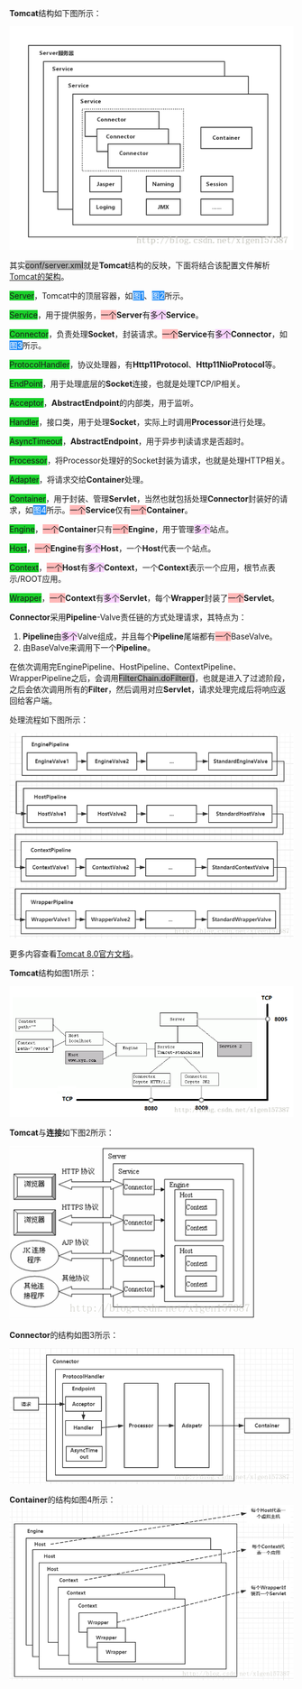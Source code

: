 **Tomcat**结构如下图所示：

![image](../images/4/tomcat-structure.png)

其实<span style=background:#b3b3b3>conf/server.xml</span>就是**Tomcat**结构的反映，下面将结合该配置文件解析[Tomcat的架构](https://blog.csdn.net/xlgen157387/article/details/79006434)。

<span style=background:#19d02a>Server</span>，Tomcat中的顶层容器，如<span style=background:#258df6;color:white>图1</span>、<span style=background:#258df6;color:white>图2</span>所示。

​		<span style=background:#19d02a>Service</span>，用于提供服务，<span style=background:#ffb8b8>一个</span>**Server**有<span style=background:#f8d2ff>多个</span>**Service**。

​				<span style=background:#19d02a>Connector</span>，负责处理**Socket**，封装请求。<span style=background:#ffb8b8>一个</span>**Service**有<span style=background:#f8d2ff>多个</span>**Connector**，如<span style=background:#258df6;color:white>图3</span>所示。

​						<span style=background:#19d02a>ProtocolHandler</span>，协议处理器，有**Http11Protocol**、**Http11NioProtocol**等。

​								<span style=background:#19d02a>EndPoint</span>，用于处理底层的**Socket**连接，也就是处理TCP/IP相关。

​										<span style=background:#19d02a>Acceptor</span>，**AbstractEndpoint**的内部类，用于监听。

​										<span style=background:#19d02a>Handler</span>，接口类，用于处理**Socket**，实际上时调用**Processor**进行处理。

​										<span style=background:#19d02a>AsyncTimeout</span>，**AbstractEndpoint**，用于异步判读请求是否超时。

​								<span style=background:#19d02a>Processor</span>，将Processor处理好的Socket封装为请求，也就是处理HTTP相关。

​								<span style=background:#19d02a>Adapter</span>，将请求交给**Container**处理。

​				<span style=background:#19d02a>Container</span>，用于封装、管理**Servlet**，当然也就包括处理**Connector**封装好的请求，如<span style=background:#258df6;color:white>图4</span>所示。<span style=background:#ffb8b8>一个</span>**Service**仅有<span style=background:#ffb8b8>一个</span>**Container**。

​						<span style=background:#19d02a>Engine</span>，<span style=background:#ffb8b8>一个</span>**Container**只有<span style=background:#ffb8b8>一个</span>**Engine**，用于管理<span style=background:#f8d2ff>多个</span>站点。

​								<span style=background:#19d02a>Host</span>，<span style=background:#ffb8b8>一个</span>**Engine**有<span style=background:#f8d2ff>多个</span>**Host**，一个**Host**代表一个站点。

​										<span style=background:#19d02a>Context</span>，<span style=background:#ffb8b8>一个</span>**Host**有<span style=background:#f8d2ff>多个</span>**Context**，一个**Context**表示一个应用，根节点表示/ROOT应用。

​												<span style=background:#19d02a>Wrapper</span>，<span style=background:#ffb8b8>一个</span>**Context**有<span style=background:#f8d2ff>多个</span>**Servlet**，每个**Wrapper**封装了<span style=background:#ffb8b8>一个</span>**Servlet**。

**Connector**采用**Pipeline**-Valve责任链的方式处理请求，其特点为：

1. **Pipeline**由<span style=background:#f8d2ff>多个</span>Valve组成，并且每个**Pipeline**尾端都有<span style=background:#ffb8b8>一个</span>BaseValve。
2. 由BaseValve来调用下一个**Pipeline**。

在依次调用完EnginePipeline、HostPipeline、ContextPipeline、WrapperPipeline之后，会调用<span style=background:#b3b3b3>FilterChain.doFilter()</span>，也就是进入了过滤阶段，之后会依次调用所有的**Filter**，然后调用对应**Servlet**，请求处理完成后将响应返回给客户端。

处理流程如下图所示：

![image](../images/4/tomcat-pipeline-processing.png)





更多内容查看[Tomcat 8.0官方文档](http://tomcat.apache.org/tomcat-8.0-doc/index.html)。

**Tomcat**结构如图1所示：

![image](../images/4/tomcat-structure2.png)

**Tomcat**与**连接**如下图2所示：

![image](../images/4/tomcat-connection.png)

**Connector**的结构如图3所示：

![image](../images/4/tomcat-connector.png)

**Container**的结构如图4所示：![images](../images/4/tomcat-container.png)